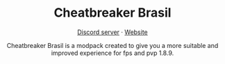 <h1 align="center">Cheatbreaker Brasil</h1>

<p align="center">
  <a href="https://discord.gg/QZXUkxrfzB">Discord server</a>
  ·
  <a href="https://mitzuq.github.io/Cheatbreaker-Brasil.github.io/">Website</a>
</p>

<p align="center">
Cheatbreaker Brasil is a modpack created to give you a more suitable and improved experience for fps and pvp 1.8.9.
